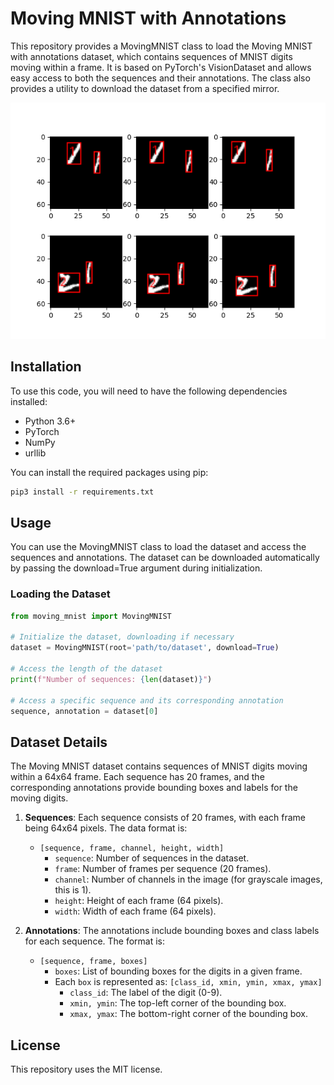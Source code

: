 # Moving MNIST with Annotations
This repository provides a MovingMNIST class to load the Moving MNIST with annotations dataset, which contains sequences of MNIST digits moving within a frame. It is based on PyTorch's VisionDataset and allows easy access to both the sequences and their annotations. The class also provides a utility to download the dataset from a specified mirror.

![Alt text](images/example.png)
    
    
## Installation
To use this code, you will need to have the following dependencies installed:
* Python 3.6+
* PyTorch
* NumPy
* urllib

You can install the required packages using pip:

```bash
pip3 install -r requirements.txt
```
    
    
## Usage
You can use the MovingMNIST class to load the dataset and access the sequences and annotations. The dataset can be downloaded automatically by passing the download=True argument during initialization.
    
### Loading the Dataset
```python
from moving_mnist import MovingMNIST

# Initialize the dataset, downloading if necessary
dataset = MovingMNIST(root='path/to/dataset', download=True)

# Access the length of the dataset
print(f"Number of sequences: {len(dataset)}")

# Access a specific sequence and its corresponding annotation
sequence, annotation = dataset[0]
```
    

## Dataset Details
The Moving MNIST dataset contains sequences of MNIST digits moving within a 64x64 frame. Each sequence has 20 frames, and the corresponding annotations provide bounding boxes and labels for the moving digits.

1. **Sequences**: Each sequence consists of 20 frames, with each frame being 64x64 pixels. The data format is:
    * ```[sequence, frame, channel, height, width]```
        * ```sequence```: Number of sequences in the dataset.
        * ```frame```: Number of frames per sequence (20 frames).
        * ```channel```: Number of channels in the image (for grayscale images, this is 1).
        * ```height```: Height of each frame (64 pixels).
        * ```width```: Width of each frame (64 pixels).

2. **Annotations**: The annotations include bounding boxes and class labels for each sequence. The format is:
    * ```[sequence, frame, boxes]```
        * ```boxes```: List of bounding boxes for the digits in a given frame.
        * Each ```box``` is represented as: ```[class_id, xmin, ymin, xmax, ymax]```
            * ```class_id```: The label of the digit (0-9).
            * ```xmin, ymin```: The top-left corner of the bounding box.
            * ```xmax, ymax```: The bottom-right corner of the bounding box.


## License
This repository uses the MIT license.